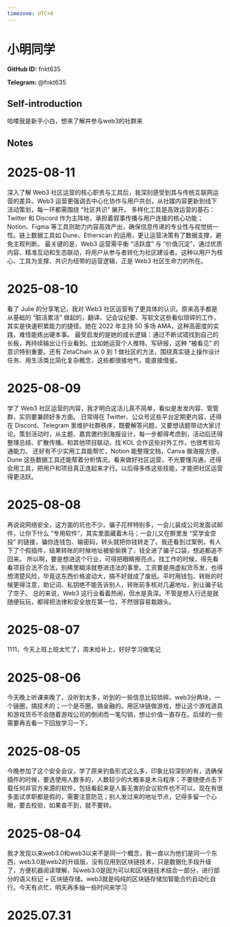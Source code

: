 ```yaml
---
timezone: UTC+8
---
```


# 小明同学

**GitHub ID:** fnkt635

**Telegram:** @fnkt635

## Self-introduction

哈喽我是新手小白，想来了解并参与web3的社群来

## Notes

<!-- Content_START -->
# 2025-08-11

深入了解 Web3 社区运营的核心职责与工具后，我深刻感受到其与传统互联网运营的差异。Web3 运营更强调去中心化协作与用户共创，从社媒内容更新到线下活动策划，每一环都需围绕 “社区共识” 展开。
多样化工具是高效运营的基石：Twitter 和 Discord 作为主阵地，承担着叙事传播与用户连接的核心功能；Notion、Figma 等工具则助力内容高效产出，确保信息传递的专业性与视觉统一性。链上数据工具如 Dune、Etherscan 的运用，更让运营决策有了数据支撑，避免主观判断。
最关键的是，Web3 运营需平衡 “活跃度” 与 “价值沉淀”，通过优质内容、精准互动和生态联动，将用户从参与者转化为社区建设者。这种以用户为核心、工具为支撑、共识为纽带的运营逻辑，正是 Web3 社区生命力的所在。

# 2025-08-10

看了 Julie 的分享笔记，我对 Web3 社区运营有了更具体的认识。原来高手都是从基础的 “脏活累活” 做起的，翻译、记会议纪要、写软文这些看似琐碎的工作，其实是快速积累能力的捷径。她在 2022 年主持 50 多场 AMA，这种高密度的实践，难怪能练出硬本事。
最受启发的是她的成长逻辑：通过不断试错找到自己的长板，再持续输出让行业看到。比如她运营个人推特、写研报，这种 “被看见” 的意识特别重要。还有 ZetaChain 从 0 到 1 做社区的方法，围绕真实链上操作设计任务、用生活类比简化复杂概念，这些都很接地气，能直接借鉴。

# 2025-08-09

学了 Web3 社区运营的内容，我才明白这活儿真不简单，看似是发发内容、管管群，实则要兼顾好多方面。
日常得在 Twitter、公众号这些平台定期更内容，还得在 Discord、Telegram 里维护社群秩序，既要解答问题，又要想话题带动大家讨论。策划活动时，从主题、嘉宾邀约到海报设计，每一步都得考虑到，活动后还得整理总结、扩散传播。和其他项目联动、找 KOL 合作这些对外工作，也很考验沟通能力。
还好有不少实用工具能帮忙，Notion 能整理文档，Canva 做海报方便，Dune 这些数据工具还能帮着分析情况。看来做好社区运营，不光要懂沟通，还得会用工具，把用户和项目真正连起来才行。以后得多练这些技能，才能把社区运营得更活跃。

# 2025-08-08

再说说网络安全，这方面的坑也不少。骗子花样特别多，一会儿装成公司发面试邮件，让你下什么 “专用软件”，其实里面藏着木马；一会儿又在群里发 “奖学金空投” 的链接，骗你连钱包、输密码，转头就把你钱转走了。我还看到过案例，有人下了个假插件，结果转账的时候地址被偷偷换了，钱全进了骗子口袋，想追都追不回来。
所以啊，要是想进这个行业，可得把眼睛擦亮点。找工作的时候，得先看看项目合法不合法，别稀里糊涂就卷进违法的事里。工资要是用虚拟货币发，也得想清楚风险，毕竟这东西价格波动大，搞不好就成了废纸。平时用钱包、转账的时候更得注意，助记词、私钥绝不能告诉别人，转账前多核对几遍地址，别让骗子钻了空子。
总的来说，Web3 这行业看着热闹，但水是真深。不管是想入行还是就随便玩玩，都得把法律和安全放在第一位，不然很容易栽跟头。

# 2025-08-07

1111，今天上班上班太忙了，周末给补上，好好学习做笔记

# 2025-08-06

今天晚上听课来晚了，没听到太多，听到的一些信息比较琐碎。web3分两块，一个链圈，搞技术的；一个是币圈，搞金融的。用区块链做游戏，想让这个游戏道具和游戏货币不会随着游戏公司的倒闭而一笔勾销，想让价值一直存在。后续的一些需要再去看一下回放学习一下。

# 2025-08-05

今晚参加了这个安全会议，学了原来钓鱼形式这么多，印象比较深刻的有，选确保插件的时候，要选使用人数多的，人数较少的大概率是木马程序；不要随便点击下载任何非官方来源的软件，包括看起来是人畜无害的会议软件也不可以，现在有很多面试求职都是假的，需要注意防范；别人发过来的地址节点，记得多留一个心眼，要去校验，如果查不到，就不要转。

# 2025-08-04

我才发现以来web3.0和web3以来不是同一个概念，我一直以为他们是同一个东西，web3.0是web2的升级版，没有应用到区块链技术，只是数据化手段升级了，方便机器阅读理解，叫web3.0是因为可以和区块链技术结合一部分，进行部分的语义标记 + 区块链存储。web3就是纯纯的区块链存储加智能合约自动化自行。今天有点忙，明天再多抽一些时间来学习


# 2025.07.31


<!-- Content_END -->
